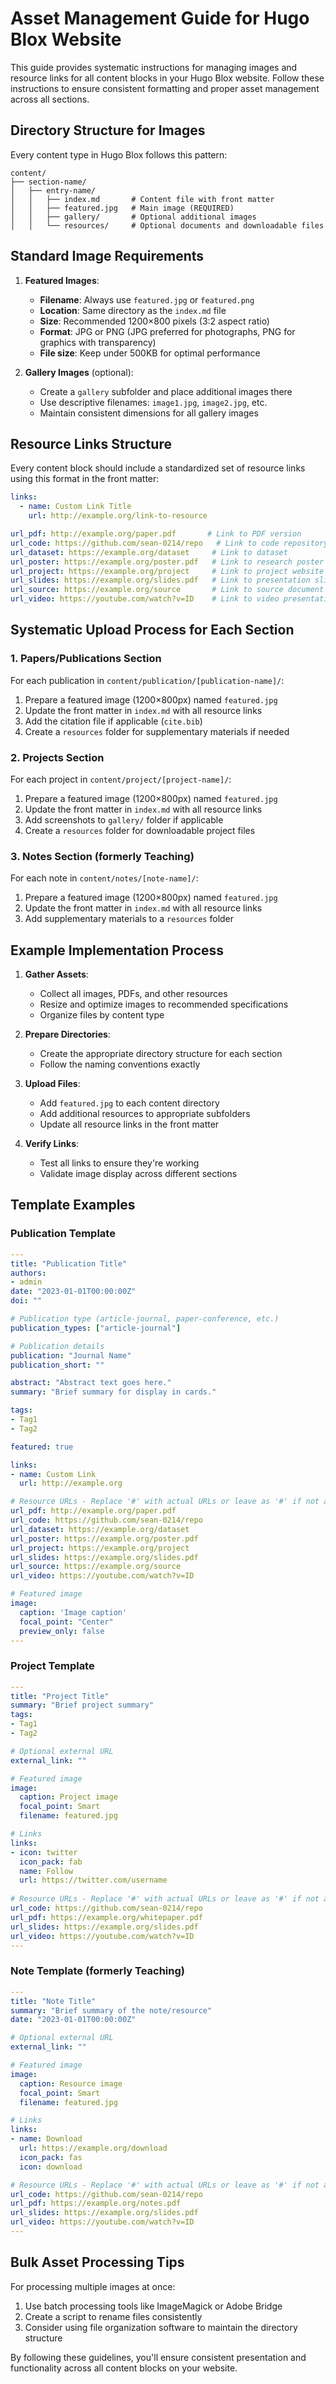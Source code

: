 # Asset Management Guide for Hugo Blox Website

This guide provides systematic instructions for managing images and resource links for all content blocks in your Hugo Blox website. Follow these instructions to ensure consistent formatting and proper asset management across all sections.

## Directory Structure for Images

Every content type in Hugo Blox follows this pattern:
```
content/
├── section-name/
│   ├── entry-name/
│   │   ├── index.md       # Content file with front matter
│   │   ├── featured.jpg   # Main image (REQUIRED)
│   │   ├── gallery/       # Optional additional images
│   │   └── resources/     # Optional documents and downloadable files
```

## Standard Image Requirements

1. **Featured Images**:
   - **Filename**: Always use `featured.jpg` or `featured.png`
   - **Location**: Same directory as the `index.md` file
   - **Size**: Recommended 1200×800 pixels (3:2 aspect ratio)
   - **Format**: JPG or PNG (JPG preferred for photographs, PNG for graphics with transparency)
   - **File size**: Keep under 500KB for optimal performance

2. **Gallery Images** (optional):
   - Create a `gallery` subfolder and place additional images there
   - Use descriptive filenames: `image1.jpg`, `image2.jpg`, etc.
   - Maintain consistent dimensions for all gallery images

## Resource Links Structure

Every content block should include a standardized set of resource links using this format in the front matter:

```yaml
links:
  - name: Custom Link Title
    url: http://example.org/link-to-resource

url_pdf: http://example.org/paper.pdf       # Link to PDF version
url_code: https://github.com/sean-0214/repo   # Link to code repository
url_dataset: https://example.org/dataset     # Link to dataset
url_poster: https://example.org/poster.pdf   # Link to research poster
url_project: https://example.org/project     # Link to project website
url_slides: https://example.org/slides.pdf   # Link to presentation slides
url_source: https://example.org/source       # Link to source document
url_video: https://youtube.com/watch?v=ID    # Link to video presentation
```

## Systematic Upload Process for Each Section

### 1. Papers/Publications Section

For each publication in `content/publication/[publication-name]/`:

1. Prepare a featured image (1200×800px) named `featured.jpg`
2. Update the front matter in `index.md` with all resource links
3. Add the citation file if applicable (`cite.bib`)
4. Create a `resources` folder for supplementary materials if needed

### 2. Projects Section

For each project in `content/project/[project-name]/`:

1. Prepare a featured image (1200×800px) named `featured.jpg`
2. Update the front matter in `index.md` with all resource links
3. Add screenshots to `gallery/` folder if applicable
4. Create a `resources` folder for downloadable project files

### 3. Notes Section (formerly Teaching)

For each note in `content/notes/[note-name]/`:

1. Prepare a featured image (1200×800px) named `featured.jpg`
2. Update the front matter in `index.md` with all resource links
3. Add supplementary materials to a `resources` folder

## Example Implementation Process

1. **Gather Assets**:
   - Collect all images, PDFs, and other resources
   - Resize and optimize images to recommended specifications
   - Organize files by content type

2. **Prepare Directories**:
   - Create the appropriate directory structure for each section
   - Follow the naming conventions exactly

3. **Upload Files**:
   - Add `featured.jpg` to each content directory
   - Add additional resources to appropriate subfolders
   - Update all resource links in the front matter

4. **Verify Links**:
   - Test all links to ensure they're working
   - Validate image display across different sections

## Template Examples

### Publication Template

```yaml
---
title: "Publication Title"
authors:
- admin
date: "2023-01-01T00:00:00Z"
doi: ""

# Publication type (article-journal, paper-conference, etc.)
publication_types: ["article-journal"]

# Publication details
publication: "Journal Name"
publication_short: ""

abstract: "Abstract text goes here."
summary: "Brief summary for display in cards."

tags:
- Tag1
- Tag2

featured: true

links:
- name: Custom Link
  url: http://example.org

# Resource URLs - Replace '#' with actual URLs or leave as '#' if not applicable
url_pdf: http://example.org/paper.pdf
url_code: https://github.com/sean-0214/repo
url_dataset: https://example.org/dataset
url_poster: https://example.org/poster.pdf
url_project: https://example.org/project
url_slides: https://example.org/slides.pdf
url_source: https://example.org/source
url_video: https://youtube.com/watch?v=ID

# Featured image
image:
  caption: 'Image caption'
  focal_point: "Center"
  preview_only: false
---
```

### Project Template

```yaml
---
title: "Project Title"
summary: "Brief project summary"
tags:
- Tag1
- Tag2

# Optional external URL
external_link: ""

# Featured image
image:
  caption: Project image
  focal_point: Smart
  filename: featured.jpg

# Links
links:
- icon: twitter
  icon_pack: fab
  name: Follow
  url: https://twitter.com/username
  
# Resource URLs - Replace '#' with actual URLs or leave as '#' if not applicable
url_code: https://github.com/sean-0214/repo
url_pdf: https://example.org/whitepaper.pdf
url_slides: https://example.org/slides.pdf
url_video: https://youtube.com/watch?v=ID
---
```

### Note Template (formerly Teaching)

```yaml
---
title: "Note Title"
summary: "Brief summary of the note/resource"
date: "2023-01-01T00:00:00Z"

# Optional external URL
external_link: ""

# Featured image
image:
  caption: Resource image
  focal_point: Smart
  filename: featured.jpg

# Links
links:
- name: Download
  url: https://example.org/download
  icon_pack: fas
  icon: download

# Resource URLs - Replace '#' with actual URLs or leave as '#' if not applicable
url_code: https://github.com/sean-0214/repo
url_pdf: https://example.org/notes.pdf
url_slides: https://example.org/slides.pdf
url_video: https://youtube.com/watch?v=ID
---
```

## Bulk Asset Processing Tips

For processing multiple images at once:
1. Use batch processing tools like ImageMagick or Adobe Bridge
2. Create a script to rename files consistently
3. Consider using file organization software to maintain the directory structure

By following these guidelines, you'll ensure consistent presentation and functionality across all content blocks on your website.
